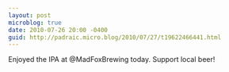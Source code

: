 ```yaml
---
layout: post
microblog: true
date: 2010-07-26 20:00 -0400
guid: http://padraic.micro.blog/2010/07/27/t19622466441.html
---
```

Enjoyed the IPA at @MadFoxBrewing today. Support local beer!
